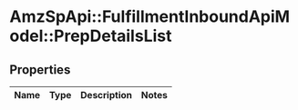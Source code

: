 # AmzSpApi::FulfillmentInboundApiModel::PrepDetailsList

## Properties
Name | Type | Description | Notes
------------ | ------------- | ------------- | -------------


